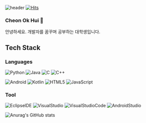 ![header](https://capsule-render.vercel.app/api?type=Waving&color=auto&height=250&section=header&text=Oki's%20github&fontSize=50&fontColor=ffffff)
[![Hits](https://hits.seeyoufarm.com/api/count/incr/badge.svg?url=https%3A%2F%2Fgithub.com%2F1000oki&count_bg=%23F3C3C3&title_bg=%23F18D8D&icon=github.svg&icon_color=%23E7E7E7&title=hits&edge_flat=false)](https://hits.seeyoufarm.com)

### Cheon Ok Hui 👋
안녕하세요. 개발자를 꿈꾸며 공부하는 대학생입니다. 

## Tech Stack
### Languages
![Python](https://img.shields.io/badge/Python-3776AB.svg?style=flat-square&logo=Python&logoColor=white)
![Java](https://img.shields.io/badge/Java-007396.svg?style=flat-square&logo=Java&logoColor=white)
![C](https://img.shields.io/badge/C-A8B9CC.svg?style=flat-square&logo=C&logoColor=white)
![C++](https://img.shields.io/badge/C++-00599C.svg?style=flat-square&logo=C++&logoColor=white)

![Android](https://img.shields.io/badge/Kotlin-7F52FF.svg?style=flat-square&logo=Android&logoColor=white)
![Kotlin](https://img.shields.io/badge/CSS3-1572B6.svg?style=flat-square&logo=CSS3&logoColor=white)
![HTML5](https://img.shields.io/badge/HTML5-E34F26.svg?style=flat-square&logo=HTML5&logoColor=white)
![JavaScript](https://img.shields.io/badge/JavaScript-F7DF1E.svg?style=flat-square&logo=JavaScript&logoColor=white)

### Tool
![EclipseIDE](https://img.shields.io/badge/EclipseIDE-2C2255.svg?style=flat-square&logo=EclipseIDE&logoColor=white)
![VisualStudio](https://img.shields.io/badge/VisualStudio-5C2D91.svg?style=flat-square&logo=VisualStudio&logoColor=white)
![VisualStudioCode](https://img.shields.io/badge/VisualStudioCode-007ACC.svg?style=flat-square&logo=VisualStudioCode&logoColor=white)
![AndroidStudio](https://img.shields.io/badge/AndroidStudio-3DDC84.svg?style=flat-square&logo=AndroidStudio&logoColor=white)


![Anurag's GitHub stats](https://github-readme-stats.vercel.app/api?username=1000oki&show_icons=true&theme=radical)
